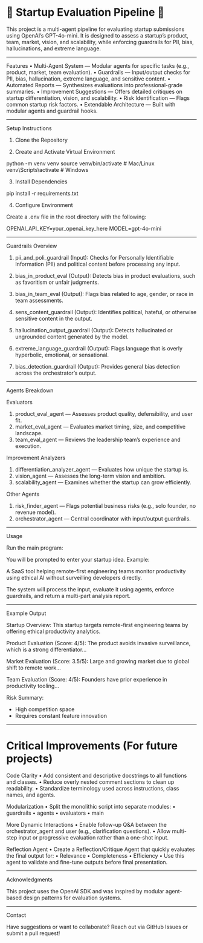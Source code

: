 # 🚀 Startup Evaluation Pipeline 🚀

This project is a multi-agent pipeline for evaluating startup submissions using OpenAI’s GPT-4o-mini. It is designed to assess a startup’s product, team, market, vision, and scalability, while enforcing guardrails for PII, bias, hallucinations, and extreme language.

---------------------

Features
	•	Multi-Agent System — Modular agents for specific tasks (e.g., product, market, team evaluation).
	•	Guardrails — Input/output checks for PII, bias, hallucination, extreme language, and sensitive content.
	•	Automated Reports — Synthesizes evaluations into professional-grade summaries.
	•	Improvement Suggestions — Offers detailed critiques on startup differentiation, vision, and scalability.
	•	Risk Identification — Flags common startup risk factors.
	•	Extendable Architecture — Built with modular agents and guardrail hooks.

---------------------

Setup Instructions

1. Clone the Repository

2. Create and Activate Virtual Environment

python -m venv venv
source venv/bin/activate  # Mac/Linux
venv\Scripts\activate     # Windows

3. Install Dependencies

pip install -r requirements.txt

4. Configure Environment

Create a .env file in the root directory with the following:

OPENAI_API_KEY=your_openai_key_here
MODEL=gpt-4o-mini


---------------------

Guardrails Overview

1. pii_and_poli_guardrail (Input):
Checks for Personally Identifiable Information (PII) and political content before processing any input.

2. bias_in_product_eval (Output):
Detects bias in product evaluations, such as favoritism or unfair judgments.

3. bias_in_team_eval (Output):
Flags bias related to age, gender, or race in team assessments.

4. sens_content_guardrail (Output):
Identifies political, hateful, or otherwise sensitive content in the output.

5. hallucination_output_guardrail (Output):
Detects hallucinated or ungrounded content generated by the model.

6. extreme_language_guardrail (Output):
Flags language that is overly hyperbolic, emotional, or sensational.

7. bias_detection_guardrail (Output):
Provides general bias detection across the orchestrator’s output.

---------------------

Agents Breakdown

Evaluators
1. product_eval_agent — Assesses product quality, defensibility, and user fit.
2. market_eval_agent — Evaluates market timing, size, and competitive landscape.
3. team_eval_agent — Reviews the leadership team’s experience and execution.


Improvement Analyzers
1. differentiation_analyzer_agent — Evaluates how unique the startup is.
2. vision_agent — Assesses the long-term vision and ambition.
3. scalability_agent — Examines whether the startup can grow efficiently.

Other Agents
1. risk_finder_agent — Flags potential business risks (e.g., solo founder, no revenue model).
2. orchestrator_agent — Central coordinator with input/output guardrails.

---------------------

Usage

Run the main program:

You will be prompted to enter your startup idea. Example:

A SaaS tool helping remote-first engineering teams monitor productivity using ethical AI without surveilling developers directly.

The system will process the input, evaluate it using agents, enforce guardrails, and return a multi-part analysis report.

---------------------

Example Output

Startup Overview:
This startup targets remote-first engineering teams by offering ethical productivity analytics.

Product Evaluation (Score: 4/5):
The product avoids invasive surveillance, which is a strong differentiator...

Market Evaluation (Score: 3.5/5):
Large and growing market due to global shift to remote work...

Team Evaluation (Score: 4/5):
Founders have prior experience in productivity tooling...

Risk Summary:
- High competition space
- Requires constant feature innovation


---------------------

# Critical Improvements (For future projects)

Code Clarity
	•	Add consistent and descriptive docstrings to all functions and classes.
	•	Reduce overly nested comment sections to clean up readability.
	•	Standardize terminology used across instructions, class names, and agents.

Modularization
	•	Split the monolithic script into separate modules:
	•	guardrails
	•	agents
	•	evaluators
	•	main

More Dynamic Interactions
	•	Enable follow-up Q&A between the orchestrator_agent and user (e.g., clarification questions).
	•	Allow multi-step input or progressive evaluation rather than a one-shot input.

Reflection Agent 
	•	Create a Reflection/Critique Agent that quickly evaluates the final output for:
	•	Relevance
	•	Completeness
	•	Efficiency
	•	Use this agent to validate and fine-tune outputs before final presentation.

---------------------
Acknowledgments

This project uses the OpenAI SDK and was inspired by modular agent-based design patterns for evaluation systems.

---------------------

Contact

Have suggestions or want to collaborate? Reach out via GitHub Issues or submit a pull request!
